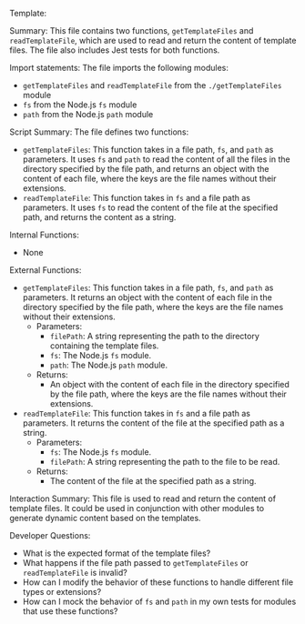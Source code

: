 Template:

Summary:
This file contains two functions, `getTemplateFiles` and `readTemplateFile`, which are used to read and return the content of template files. The file also includes Jest tests for both functions.

Import statements:
The file imports the following modules:
- `getTemplateFiles` and `readTemplateFile` from the `./getTemplateFiles` module
- `fs` from the Node.js `fs` module
- `path` from the Node.js `path` module

Script Summary:
The file defines two functions:
- `getTemplateFiles`: This function takes in a file path, `fs`, and `path` as parameters. It uses `fs` and `path` to read the content of all the files in the directory specified by the file path, and returns an object with the content of each file, where the keys are the file names without their extensions.
- `readTemplateFile`: This function takes in `fs` and a file path as parameters. It uses `fs` to read the content of the file at the specified path, and returns the content as a string.

Internal Functions:
- None

External Functions:
- `getTemplateFiles`: This function takes in a file path, `fs`, and `path` as parameters. It returns an object with the content of each file in the directory specified by the file path, where the keys are the file names without their extensions.
  - Parameters:
    - `filePath`: A string representing the path to the directory containing the template files.
    - `fs`: The Node.js `fs` module.
    - `path`: The Node.js `path` module.
  - Returns:
    - An object with the content of each file in the directory specified by the file path, where the keys are the file names without their extensions.
- `readTemplateFile`: This function takes in `fs` and a file path as parameters. It returns the content of the file at the specified path as a string.
  - Parameters:
    - `fs`: The Node.js `fs` module.
    - `filePath`: A string representing the path to the file to be read.
  - Returns:
    - The content of the file at the specified path as a string.

Interaction Summary:
This file is used to read and return the content of template files. It could be used in conjunction with other modules to generate dynamic content based on the templates.

Developer Questions:
- What is the expected format of the template files?
- What happens if the file path passed to `getTemplateFiles` or `readTemplateFile` is invalid?
- How can I modify the behavior of these functions to handle different file types or extensions?
- How can I mock the behavior of `fs` and `path` in my own tests for modules that use these functions?